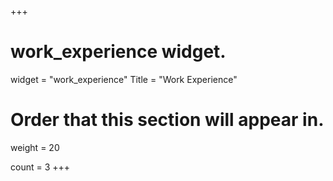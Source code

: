 +++
# work_experience widget.
widget = "work_experience"
Title = "Work Experience"

# Order that this section will appear in.
weight = 20

count = 3
+++
